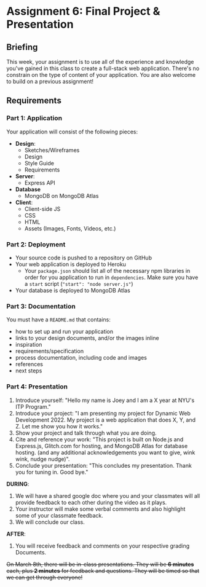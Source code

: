 # Assignment 6: Final Project & Presentation

## Briefing

This week, your assignment is to use all of the experience and knowledge you've gained in this class to create a full-stack web application. There's no constrain on the type of content of your application. You are also welcome to build on a previous assignment!

## Requirements

### Part 1: Application
Your application will consist of the following pieces:
* **Design**:
  * Sketches/Wireframes
  * Design
  * Style Guide
  * Requirements
* **Server**:
  * Express API
* **Database**
  * MongoDB on MongoDB Atlas
* **Client**:
  * Client-side JS
  * CSS
  * HTML
  * Assets (Images, Fonts, Videos, etc.)


### Part 2: Deployment
* Your source code is pushed to a repository on GitHub
* Your web application is deployed to Heroku
  * Your `package.json` should list all of the necessary npm libraries in order for you application to run in `dependencies`. Make sure you have a `start` script (`"start": "node server.js"`)
* Your database is deployed to MongoDB Atlas

### Part 3: Documentation
You must have a `README.md` that contains:
* how to set up and run your application
* links to your design documents, and/or the images inline
* inspiration
* requirements/specification
* process documentation, including code and images
* references
* next steps

### Part 4: Presentation

1. Introduce yourself: "Hello my name is Joey and I am a X year at NYU's ITP Program."
2. Introduce your project: "I am presenting my project for Dynamic Web Development 2022. My project is a web application that does X, Y, and Z. Let me show you how it works."
3. Show your project and talk through what you are doing. 
4. Cite and reference your work: "This project is built on Node.js and Express.js, Glitch.com for hosting, and MongoDB Atlas for database hosting. (and any additional acknowledgements you want to give, wink wink, nudge nudge)". 
5. Conclude your presentation: "This concludes my presentation. Thank you for tuning in. Good bye."

**DURING**:
1. We will have a shared google doc where you and your classmates will all provide feedback to each other during the video as it plays. 
2. Your instructor will make some verbal comments and also highlight some of your classmate feedback. 
3. We will conclude our class. 

**AFTER**:
1. You will receive feedback and comments on your respective grading Documents. 


<s>On March 8th, there will be in-class presentations. They will be **6 minutes** each, plus **2 minutes** for feedback and questions. They will be timed so that we can get through everyone!
</s>
